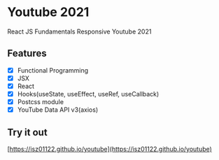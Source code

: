 # Youtube 2021

React JS Fundamentals Responsive Youtube 2021

## Features

- [x] Functional Programming
- [x] JSX
- [x] React
- [x] Hooks(useState, useEffect, useRef, useCallback)
- [x] Postcss module
- [x] YouTube Data API v3(axios)

## Try it out

[https://isz01122.github.io/youtube](https://isz01122.github.io/youtube)
